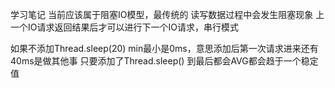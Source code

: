 学习笔记
当前应该属于阻塞IO模型，最传统的
读写数据过程中会发生阻塞现象
上一个IO请求返回结果后才可以进行下一个IO请求，串行模式

如果不添加Thread.sleep(20)
min最小是0ms，意思添加后第一次请求进来还有40ms是做其他事
只要添加了Thread.sleep()
到最后都会AVG都会趋于一个稳定值